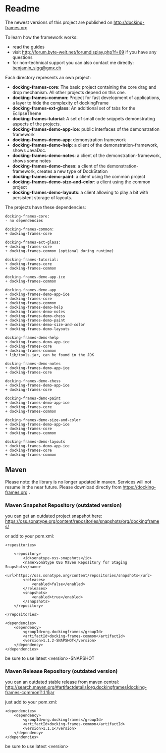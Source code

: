 # Readme

The newest versions of this project are published on http://docking-frames.org

To learn how the framework works:

* read the guides
* visit http://forum.byte-welt.net/forumdisplay.php?f=69 if you have any questions
* for non-technical support you can also contact me directly: benjamin_sigg@gmx.ch

Each directory represents an own project:

* **docking-frames-core**: The basic project containing the core drag and drop mechanism. All other projects depend on
  this one.
* **docking-frames-common**: Project for fast development of applications, a layer to hide the complexity of
  dockingFrame
* **docking-frames-ext-glass**: An additional set of tabs for the EclipseTheme
* **docking-frames-tutorial**: A set of small code snippets demonstrating aspects of the projects.
* **docking-frames-demo-app-ice**: public interfaces of the demonstration framework
* **docking-frames-demo-app**: demonstration framework
* **docking-frames-demo-help**: a client of the demonstration-framework, shows JavaDoc.
* **docking-frames-demo-notes**: a client of the demonstration-framework, shows some notes
* **docking-frames-demo-chess**: a client of the demonstration-framework, creates a new type of DockStation
* **docking-frames-demo-paint**: a client using the common project
* **docking-frames-demo-size-and-color**: a client using the common project
* **docking-frames-demo-layouts**: a client allowing to play a bit with persistent storage of layouts.

The projects have these dependencies:

    docking-frames-core:
    - no dependencies

    docking-frames-common:
    + docking-frames-core

    docking-frames-ext-glass:
    + docking-frames-core
    + docking-frames-common (optional during runtime)

    docking-frames-tutorial:
    + docking-frames-core
    + docking-frames-common

    docking-frames-demo-app-ice
    + docking-frames-common

    docking-frames-demo-app
    + docking-frames-demo-app-ice
    + docking-frames-core
    + docking-frames-common
    + docking-frames-demo-help
    + docking-frames-demo-notes
    + docking-frames-demo-chess
    + docking-frames-demo-paint
    + docking-frames-demo-size-and-color
    + docking-frames-demo-layouts

    docking-frames-demo-help
    + docking-frames-demo-app-ice
    + docking-frames-core
    + docking-frames-common
    + lib/tools.jar, can be found in the JDK

    docking-frames-demo-notes
    + docking-frames-demo-app-ice
    + docking-frames-core

    docking-frames-demo-chess
    + docking-frames-demo-app-ice
    + docking-frames-core

    docking-frames-demo-paint
    + docking-frames-demo-app-ice
    + docking-frames-core
    + docking-frames-common

    docking-frames-demo-size-and-color
    + docking-frames-demo-app-ice
    + docking-frames-core
    + docking-frames-common

    docking-frames-demo-layouts
    + docking-frames-demo-app-ice
    + docking-frames-core
    + docking-frames-common

## Maven

Please note: the library is no longer updated in maven. Services will not resume in the near future. Please download
directly from https://docking-frames.org .

### Maven Snapshot Repository (outdated version)

you can get an outdated project snapshot here:
https://oss.sonatype.org/content/repositories/snapshots/org/dockingframes/

or add to your pom.xml:

    <repositories>

        <repository>
            <id>sonatype-oss-snapshots</id>
            <name>Sonatype OSS Maven Repository for Staging Snapshots</name>
            <url>https://oss.sonatype.org/content/repositories/snapshots</url>
            <releases>
                <enabled>false</enabled>
            </releases>
            <snapshots>
                <enabled>true</enabled>
            </snapshots>
        </repository>

    </repositories>

    <dependencies>
        <dependency>
            <groupId>org.dockingframes</groupId>
            <artifactId>docking-frames-common</artifactId>
            <version>1.1.2-SNAPSHOT</version>
        </dependency>
    </dependencies>

be sure to use latest &lt;version>-SNAPSHOT

### Maven Release Repository (outdated version)

you can an outdated stable release from maven central:
http://search.maven.org/#artifactdetails|org.dockingframes|docking-frames-common|1.1.1|jar

just add to your pom.xml:

    <dependencies>
        <dependency>
            <groupId>org.dockingframes</groupId>
            <artifactId>docking-frames-common</artifactId>
            <version>1.1.1</version>
        </dependency>
    </dependencies>

be sure to use latest &lt;version>


